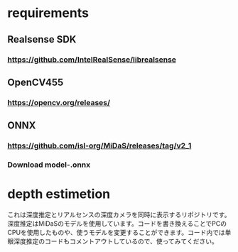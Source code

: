 # requirements
## Realsense SDK
### https://github.com/IntelRealSense/librealsense
## OpenCV455
### https://opencv.org/releases/
## ONNX
### https://github.com/isl-org/MiDaS/releases/tag/v2_1
### Download model-.onnx

# depth estimetion
これは深度推定とリアルセンスの深度カメラを同時に表示するリポジトリです。深度推定はMiDaSのモデルを使用しています。コードを書き換えることでPCのCPUを使用したものや、使うモデルを変更することができます。コード内では単眼深度推定のコードもコメントアウトしているので、使ってみてください。